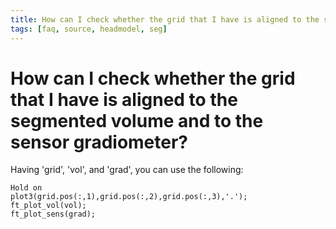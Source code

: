 ```yaml
---
title: How can I check whether the grid that I have is aligned to the segmented volume and to the sensor gradiometer?
tags: [faq, source, headmodel, seg]
---
```


# How can I check whether the grid that I have is aligned to the segmented volume and to the sensor gradiometer?

Having 'grid', 'vol', and 'grad', you can use the following:

    Hold on
    plot3(grid.pos(:,1),grid.pos(:,2),grid.pos(:,3),'.');
    ft_plot_vol(vol);
    ft_plot_sens(grad);
